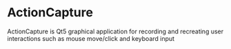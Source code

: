 # ActionCapture
ActionCapture is Qt5 graphical application for recording and recreating user interactions such as mouse move/click and keyboard input
